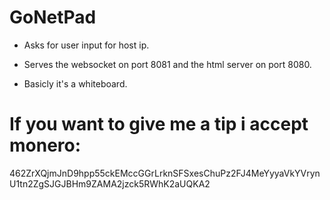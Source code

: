 # GoNetPad

* Asks for user input for host ip.

* Serves the websocket on port 8081 and the html server on port 8080.
  
* Basicly it's a whiteboard.

# If you want to give me a tip i accept monero:

462ZrXQjmJnD9hpp55ckEMccGGrLrknSFSxesChuPz2FJ4MeYyyaVkYVrynU1tn2ZgSJGJBHm9ZAMA2jzck5RWhK2aUQKA2
